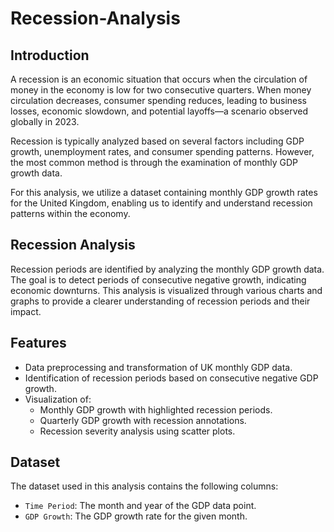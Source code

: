 # Recession-Analysis


## Introduction
A recession is an economic situation that occurs when the circulation of money in the economy is low for two consecutive quarters. When money circulation decreases, consumer spending reduces, leading to business losses, economic slowdown, and potential layoffs—a scenario observed globally in 2023.

Recession is typically analyzed based on several factors including GDP growth, unemployment rates, and consumer spending patterns. However, the most common method is through the examination of monthly GDP growth data.

For this analysis, we utilize a dataset containing monthly GDP growth rates for the United Kingdom, enabling us to identify and understand recession patterns within the economy.

## Recession Analysis
Recession periods are identified by analyzing the monthly GDP growth data. The goal is to detect periods of consecutive negative growth, indicating economic downturns. This analysis is visualized through various charts and graphs to provide a clearer understanding of recession periods and their impact.

## Features
- Data preprocessing and transformation of UK monthly GDP data.
- Identification of recession periods based on consecutive negative GDP growth.
- Visualization of:
  - Monthly GDP growth with highlighted recession periods.
  - Quarterly GDP growth with recession annotations.
  - Recession severity analysis using scatter plots.

## Dataset
The dataset used in this analysis contains the following columns:
- `Time Period`: The month and year of the GDP data point.
- `GDP Growth`: The GDP growth rate for the given month.
